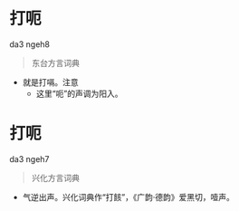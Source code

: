 # 打呃
da3 ngeh8
> 东台方言词典
- 就是打嗝。注意
  - 这里“呃”的声调为阳入。

# 打呃
da3 ngeh7
> 兴化方言词典
- 气逆出声。兴化词典作“打䬵”，《广韵·德韵》爱黑切，噎声。
